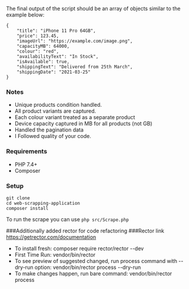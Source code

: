 The final output of the script should be an array of objects similar to the example below:

```
{
    "title": "iPhone 11 Pro 64GB",
    "price": 123.45,
    "imageUrl": "https://example.com/image.png",
    "capacityMB": 64000,
    "colour": "red",
    "availabilityText": "In Stock",
    "isAvailable": true,
    "shippingText": "Delivered from 25th March",
    "shippingDate": "2021-03-25"
}

```


### Notes
* Unique products condition handled.
* All product variants are captured.
* Each colour variant treated as a separate product
* Device capacity captured in MB for all products (not GB)
* Handled the pagination data
* I Followed quality of your code.

### Requirements

* PHP 7.4+
* Composer

### Setup

```
git clone
cd web-scrapping-application
composer install
```
To run the scrape you can use `php src/Scrape.php`

###Additionally added rector for code refactoring
###Rector link https://getrector.com/documentation
* To install fresh: composer require rector/rector --dev
* First Time Run: vendor/bin/rector
* To see preview of suggested changed, run process command with --dry-run option: vendor/bin/rector process --dry-run
* To make changes happen, run bare command: vendor/bin/rector process
